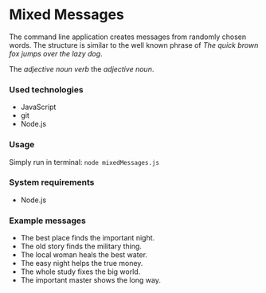 # Mixed Messages

The command line application creates messages from randomly chosen words.
The structure is similar to the well known phrase of *The quick brown fox jumps over the lazy dog*.

The *adjective* *noun* *verb* the *adjective* *noun*.


### Used technologies
- JavaScript
- git
- Node.js

### Usage
Simply run in terminal: `node mixedMessages.js` 

### System requirements
- Node.js

### Example messages
- The best place finds the important night.
- The old story finds the military thing.
- The local woman heals the best water.
- The easy night helps the true money.
- The whole study fixes the big world.
- The important master shows the long way.
